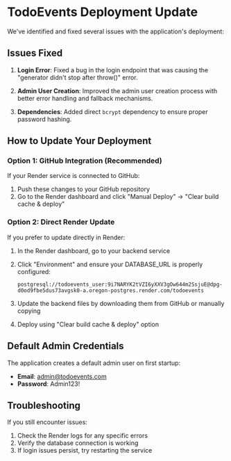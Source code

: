 # TodoEvents Deployment Update

We've identified and fixed several issues with the application's deployment:

## Issues Fixed

1. **Login Error**: Fixed a bug in the login endpoint that was causing the "generator didn't stop after throw()" error.

2. **Admin User Creation**: Improved the admin user creation process with better error handling and fallback mechanisms.

3. **Dependencies**: Added direct `bcrypt` dependency to ensure proper password hashing.

## How to Update Your Deployment

### Option 1: GitHub Integration (Recommended)

If your Render service is connected to GitHub:

1. Push these changes to your GitHub repository
2. Go to the Render dashboard and click "Manual Deploy" → "Clear build cache & deploy"

### Option 2: Direct Render Update

If you prefer to update directly in Render:

1. In the Render dashboard, go to your backend service
2. Click "Environment" and ensure your DATABASE_URL is properly configured:
   ```
   postgresql://todoevents_user:9i7NARYK2tVZI6yXXV3gOw644m2SsjuE@dpg-d0od9fbe5dus73avgsk0-a.oregon-postgres.render.com/todoevents
   ```

3. Update the backend files by downloading them from GitHub or manually copying
4. Deploy using "Clear build cache & deploy" option

## Default Admin Credentials

The application creates a default admin user on first startup:
- **Email**: admin@todoevents.com
- **Password**: Admin123!

## Troubleshooting

If you still encounter issues:

1. Check the Render logs for any specific errors
2. Verify the database connection is working
3. If login issues persist, try restarting the service 